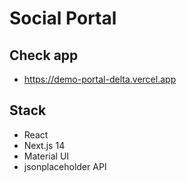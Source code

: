 # Social Portal
## Check app
- https://demo-portal-delta.vercel.app
## Stack
- React
- Next.js 14
- Material UI
- jsonplaceholder API
